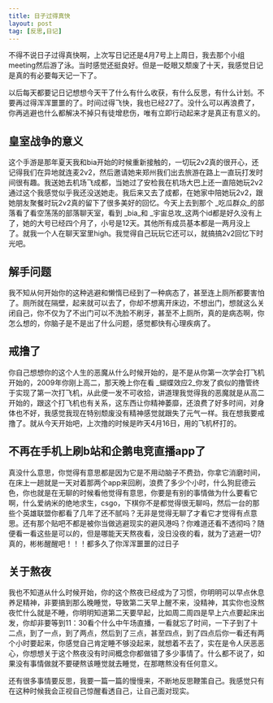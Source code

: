 ```yaml
---
title: 日子过得真快
layout: post
tag: [反思,日记]
---
```

不得不说日子过得真快啊，上次写日记还是4月7号上上周日，我去那个小组meeting然后游了泳。当时感觉还挺良好。但是一眨眼又颓废了十天，我感觉日记是真的有必要每天记一下了。

以后每天都要记日记想想今天干了什么有什么收获，有什么反思，有什么计划。不要再过得浑浑噩噩的了。时间过得飞快，我也已经27了。没什么可以再浪费了，你再逃避也什么都解决不掉只有徒增悲伤，唯有立即行动起来才是真正有意义的。
## 皇室战争的意义
这个手游是那年夏天我和bia开始的时候重新接触的，一切玩2v2真的很开心，还记得我们在异地就连麦2v2，然后邀请她来郑州我们出去旅游在路上一直玩打发时间很有趣。我送她去机场飞成都，当她过了安检我在机场大巴上还一直陪她玩2v2通过这个我感觉似乎我还没送她走。我后来又去了成都，在她家中陪她玩2v2，跟她朋友聚餐时玩2v2真的留下了很多美好的回忆。今天上去到那个 _吃瓜群众_的部落看了看空荡荡的部落聊天室，看到 _bia_和 _宇宙总攻_这两个id都是好久没有上了，她的大号已经四个月了，小号是12天。其他所有成员基本都是一两月没上了。就我一个人在聊天室里high。我觉得自己玩玩它还可以，就搞搞2v2回忆下时光吧。
## 解手问题
我不知从何开始你的这种逃避和懒惰已经到了一种病态了，甚至连上厕所都要害怕了。厕所就在隔壁，起来就可以去了，你却不想离开床边，不想出门，想就这么关闭自己，你不仅为了不出门可以不洗脸不刷牙，甚至不上厕所，真的是病态啊，你怎么想的，你脑子是不是出了什么问题，感觉都快有心理疾病了。
## 戒撸了
你自己想想你的这个人生的恶魔从什么时候开始的，是不是从你第一次学会打飞机开始的，2009年你刚上高二，那天晚上你在看 _蝴蝶效应2_你发了疯似的撸管终于实现了第一次打飞机，从此便一发不可收拾，讲道理我觉得我的恶魔就是从高二开始的，跟这个打飞机也有关系，这东西让你精神萎靡，还浪费了好多时间，对身体也不好，我感觉我现在特别颓废没有精神感觉就跟失了元气一样。我在想我要戒撸了。就从今天开始吧，上次撸的时候是昨天4月16日，用的飞机杯打的。
## 不再在手机上刷b站和企鹅电竞直播app了
真没什么意思，你觉得有意思都是因为它是不用动脑子不费劲，你拿它消磨时间，在床上一趟就是一天对着那两个app来回刷，浪费了多少个小时，什么狗屁德云色，你也就是在无聊的时候看他觉得有意思，你要是有别的事情做为什么要看它啊，什么爱纳米的绝地求生，csgo，下棋你不是都觉得很无聊吗，然后一台的那些个英雄联盟你都看了几年了还不腻吗？无非是觉得无聊了才看它才觉得有点意思。还有那个贴吧不都是被你当做逃避现实的避风港吗？你难道还看不透彻吗？随便看一看这些是可以的，但是哪能天天熬夜看，没日没夜的看，就为了逃避一切?真的，彬彬醒醒吧！！！都多久了你浑浑噩噩的过日子
## 关于熬夜
我也不知道从什么时候开始，你的这个熬夜已经成为了习惯，你明明可以早点休息养足精神，非要搞到那么晚睡觉，导致第二天早上醒不来，没精神，其实你也没熬夜忙什么就是不睡，你明明知道第二天要早起，比如周二周四是早上六点要起床出发，你却非要等到11：30看个什么中午场直播，一看就忘了时间，一下子到了十二点，到了一点，到了两点，然后到了三点，甚至四点，到了四点后你一看还有两个小时要起来，你感觉自己肯定睡不够没起来，就想着不去了，实在是令人厌恶恶心，你想想关于这个熬夜没有时间概念你都做错了多少事情了。什么都不说了，如果没有事情做就不要硬熬该睡觉就去睡觉，在那瞎熬没有任何意义。

还有很多事情要反思，我要一篇一篇的慢慢来，不断地反思鞭策自己。我感觉只有在这种时候我会正视自己惊醒看透自己，让自己面对现实。